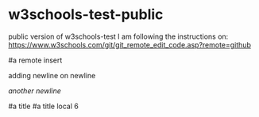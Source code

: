 # w3schools-test-public
public version of w3schools-test
I am following the instructions on:
https://www.w3schools.com/git/git_remote_edit_code.asp?remote=github

#a remote insert

adding newline on newline

*another newline*

#a title
#a title local 6 
